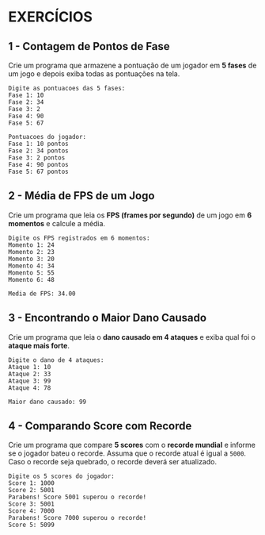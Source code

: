 # EXERCÍCIOS

## 1 - Contagem de Pontos de Fase  
Crie um programa que armazene a pontuação de um jogador em **5 fases** de um jogo e depois exiba todas as pontuações na tela.

```
Digite as pontuacoes das 5 fases:
Fase 1: 10
Fase 2: 34
Fase 3: 2
Fase 4: 90
Fase 5: 67

Pontuacoes do jogador:
Fase 1: 10 pontos
Fase 2: 34 pontos
Fase 3: 2 pontos
Fase 4: 90 pontos
Fase 5: 67 pontos
```

## 2 - Média de FPS de um Jogo
Crie um programa que leia os **FPS (frames por segundo)** de um jogo em **6 momentos** e calcule a média.  

```
Digite os FPS registrados em 6 momentos:
Momento 1: 24
Momento 2: 23
Momento 3: 20
Momento 4: 34
Momento 5: 55
Momento 6: 48

Media de FPS: 34.00
```

## 3 - Encontrando o Maior Dano Causado
Crie um programa que leia o **dano causado em 4 ataques** e exiba qual foi o **ataque mais forte**.  

```
Digite o dano de 4 ataques:
Ataque 1: 10
Ataque 2: 33
Ataque 3: 99
Ataque 4: 78

Maior dano causado: 99
```

## 4 - Comparando Score com Recorde
Crie um programa que compare **5 scores** com o **recorde mundial** e informe se o jogador bateu o recorde. Assuma que o recorde atual é igual a `5000`. Caso o recorde seja quebrado, o recorde deverá ser atualizado.

```
Digite os 5 scores do jogador:
Score 1: 1000
Score 2: 5001
Parabens! Score 5001 superou o recorde!
Score 3: 5001
Score 4: 7000
Parabens! Score 7000 superou o recorde!
Score 5: 5099
```